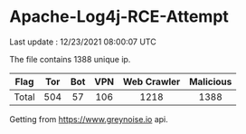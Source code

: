 
# Apache-Log4j-RCE-Attempt

Last update : 12/23/2021 08:00:07 UTC

The file contains 1388 unique ip.

| Flag | Tor | Bot | VPN | Web Crawler | Malicious |
| :-:  | :-: | :-: | :-: | :-:         | :-:       |
| Total| 504  | 57  | 106  | 1218          | 1388        |

Getting from https://www.greynoise.io api.